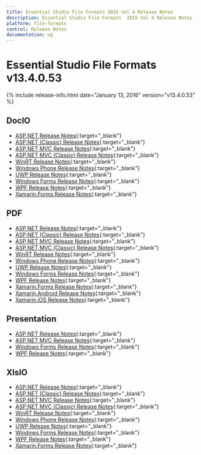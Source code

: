 ```yaml
---
title: Essential Studio File Formats 2015 Vol 4 Release Notes
description: Essential Studio File Formats  2015 Vol 4 Release Notes
platform: file-formats
control: Release Notes
documentation: ug
---
```


# Essential Studio File Formats v13.4.0.53

{% include release-info.html date="January 13, 2016" version="v13.4.0.53" %} 

## DocIO

* [ASP.NET Release Notes](/aspnet/release-notes/v13.4.0.53#docio){:target="_blank"}
* [ASP.NET (Classic) Release Notes](/aspnet-classic/release-notes/v13.4.0.53#docio){:target="_blank"}
* [ASP.NET MVC Release Notes](/aspnetmvc/release-notes/v13.4.0.53#docio){:target="_blank"}
* [ASP.NET MVC (Classic) Release Notes](/aspnetmvc-classic/release-notes/v13.4.0.53#docio){:target="_blank"}
* [WinRT Release Notes](/winrt/release-notes/v13.4.0.53#docio){:target="_blank"}
* [Windows Phone Release Notes](/wp8/release-notes/wp-winrt/v13.4.0.53#docio){:target="_blank"}
* [UWP Release Notes](/uwp/release-notes/v13.4.0.53#docio){:target="_blank"}
* [Windows Forms Release Notes](/windowsforms/release-notes/v13.4.0.53#docio){:target="_blank"}
* [WPF Release Notes](/wpf/release-notes/v13.4.0.53#docio){:target="_blank"}
* [Xamarin.Forms Release Notes](/xamarin/release-notes/v13.4.0.53#docio){:target="_blank"}

## PDF

* [ASP.NET Release Notes](/aspnet/release-notes/v13.4.0.53#pdf){:target="_blank"}
* [ASP.NET (Classic) Release Notes](/aspnet-classic/release-notes/v13.4.0.53#pdf){:target="_blank"}
* [ASP.NET MVC Release Notes](/aspnetmvc/release-notes/v13.4.0.53#pdf){:target="_blank"}
* [ASP.NET MVC (Classic) Release Notes](/aspnetmvc-classic/release-notes/v13.4.0.53#pdf){:target="_blank"}
* [WinRT Release Notes](/winrt/release-notes/v13.4.0.53#pdf){:target="_blank"}
* [Windows Phone Release Notes](/wp8/release-notes/wp-winrt/v13.4.0.53#pdf){:target="_blank"}
* [UWP Release Notes](/uwp/release-notes/v13.4.0.53#pdf){:target="_blank"}
* [Windows Forms Release Notes](/windowsforms/release-notes/v13.4.0.53#pdf){:target="_blank"}
* [WPF Release Notes](/wpf/release-notes/v13.4.0.53#pdf){:target="_blank"}
* [Xamarin.Forms Release Notes](/xamarin/release-notes/v13.4.0.53#pdf){:target="_blank"}
* [Xamarin.Android Release Notes](/xamarin-android/release-notes/v13.4.0.53#pdf){:target="_blank"}
* [Xamarin.iOS Release Notes](/xamarin-ios/release-notes/v13.4.0.53#pdf){:target="_blank"}

## Presentation

* [ASP.NET Release Notes](/aspnet/release-notes/v13.4.0.53#presentation){:target="_blank"}
* [ASP.NET MVC Release Notes](/aspnetmvc/release-notes/v13.4.0.53#presentation){:target="_blank"}
* [Windows Forms Release Notes](/windowsforms/release-notes/v13.4.0.53#presentation){:target="_blank"}
* [WPF Release Notes](/wpf/release-notes/v13.4.0.53#presentation){:target="_blank"}

## XlsIO

* [ASP.NET Release Notes](/aspnet/release-notes/v13.4.0.53#xlsio){:target="_blank"}
* [ASP.NET (Classic) Release Notes](/aspnet-classic/release-notes/v13.4.0.53#xlsio){:target="_blank"}
* [ASP.NET MVC Release Notes](/aspnetmvc/release-notes/v13.4.0.53#xlsio){:target="_blank"}
* [ASP.NET MVC (Classic) Release Notes](/aspnetmvc-classic/release-notes/v13.4.0.53#xlsio){:target="_blank"}
* [WinRT Release Notes](/winrt/release-notes/v13.4.0.53#xlsio){:target="_blank"}
* [Windows Phone Release Notes](/wp8/release-notes/wp-winrt/v13.4.0.53#xlsio){:target="_blank"}
* [UWP Release Notes](/uwp/release-notes/v13.4.0.53#xlsio){:target="_blank"}
* [Windows Forms Release Notes](/windowsforms/release-notes/v13.4.0.53#xlsio){:target="_blank"}
* [WPF Release Notes](/wpf/release-notes/v13.4.0.53#xlsio){:target="_blank"}
* [Xamarin.Forms Release Notes](/xamarin/release-notes/v13.4.0.53#xlsio){:target="_blank"}